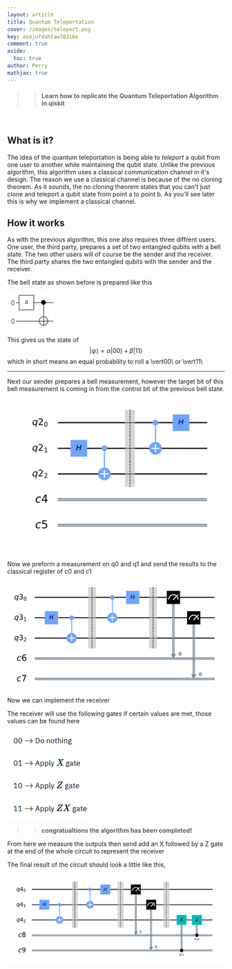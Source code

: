 ```yaml
---
layout: article
title: Quantum Teleportation
cover: /images/teleport.png
key: asojufduhtaw783i6e
comment: true
aside:
  toc: true
author: Perry
mathjax: true
---
```


>> #### Learn how to replicate the Quantum Teleportation Algorithm in qiskit

<br>

<!--more-->

<!--<script>

  let xmlHttp = new XMLHttpRequest();
  xmlHttp.open('GET', 'https://hitcounter.pythonanywhere.com/count', false);
  xmlHttp.send(null);
  count = xmlHttp.responseText;

</script>

<center>
<div class="card">
  <div class="card__content">
    <p class="warning">
    Views: <Strong>
    <script type="text/javascript">
            document.write(count)
    </script>
    </Strong>
    </p>
  </div>
</div>
</center> -->

## What is it?

The idea of the quantum teleportation is being able to *teleport* a qubit from one user to another while maintaining the qubit state. Unlike the previous algorithm, this algorithm uses a classical communication channel in it's design. The reason we use a classical channel is because of the no cloning theorem. As it sounds, the no cloning theorem states that you can't just clone and teleport a qubit state from point a to point b. As you'll see later this is why we implement a classical channel.

## How it works

As with the previous algorithm, this one also requires three diffrent users. One user, the third party, prepares a set of two entangled qubits with a bell state. The two other users will of course be the sender and the receiver. The third party shares the two entangled qubits with the sender and the receiver.

The bell state as shown before is prepared like this 

<div class="card">
  <div class="card__image">
    <img class="image" src="/images/bell.png"/>
  </div>
</div>

This gives us the state of $$\vert\psi\rangle = \alpha\vert00\rangle + \beta\vert11\rangle$$ which in short means an equal probability to roll a \vert00\ or \vert11\

---

Next our sender prepares a bell measurement, however the target bit of this bell measurement is coming in from the control bit of the previous bell state.

<div class="card">
  <div class="card__image">
    <img class="image" src="/images/step2.png"/>
  </div>
</div>

<br>

Now we preform a measurement on q0 and q1 and send the results to the classical register of c0 and c1 

<div class="card">
  <div class="card__image">
    <img class="image" src="/images/step3.png"/>
  </div>
</div>

Now we can implement the receiver 

The receiver will use the following gates if certain values are met, those values can be found here 

<div class="card">
  <div class="card__image">
    <img class="image" src="/images/chart1.png"/>
  </div>
</div>

>> <strong>congratualtions the algorithm has been completed!</strong>

From here we measure the outputs then send add an X followed by a Z gate at the end of the whole circuit to represent the receiver

The final result of the circuit should look a little like this,

<div class="card">
  <div class="card__image">
    <img class="image" src="/images/telefinal.png"/>
  </div>
</div>





